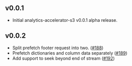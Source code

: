 ## v0.0.1

* Initial analytics-accelerator-s3 v0.0.1 alpha release.

## v0.0.2

* Split prefetch footer request into two. ([#188](https://github.com/awslabs/analytics-accelerator-s3/pull/188))
* Prefetch dictionaries and column data separately ([#189](https://github.com/awslabs/analytics-accelerator-s3/pull/189))
* Add support to seek beyond end of stream ([#192](https://github.com/awslabs/analytics-accelerator-s3/pull/192))
